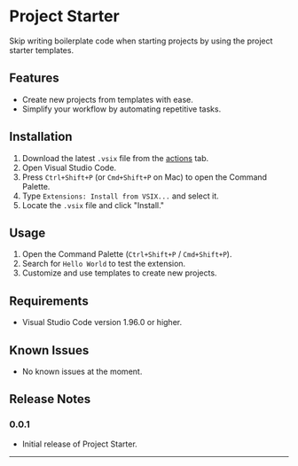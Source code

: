 # Project Starter

Skip writing boilerplate code when starting projects by using the project starter templates.

## Features

- Create new projects from templates with ease.
- Simplify your workflow by automating repetitive tasks.

## Installation

1. Download the latest `.vsix` file from the [actions](https://github.com/AussieDev81/project-starter/actions) tab.
2. Open Visual Studio Code.
3. Press `Ctrl+Shift+P` (or `Cmd+Shift+P` on Mac) to open the Command Palette.
4. Type `Extensions: Install from VSIX...` and select it.
5. Locate the `.vsix` file and click "Install."

## Usage

1. Open the Command Palette (`Ctrl+Shift+P` / `Cmd+Shift+P`).
2. Search for `Hello World` to test the extension.
3. Customize and use templates to create new projects.

## Requirements

- Visual Studio Code version 1.96.0 or higher.

## Known Issues

- No known issues at the moment.

## Release Notes

### 0.0.1

- Initial release of Project Starter.

---
